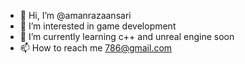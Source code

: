 - 👋 Hi, I’m @amanrazaansari
- 👀 I’m interested in game development
- 🌱 I’m currently learning c++ and unreal engine soon
- 📫 How to reach me 786@gmail.com

<!---
amanrazaansari/amanrazaansari is a ✨ special ✨ repository because its `README.md` (this file) appears on your GitHub profile.
You can click the Preview link to take a look at your changes.
--->
